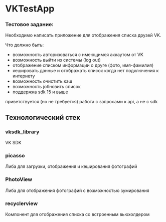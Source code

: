 # VKTestApp

### Тестовое задание:

Необходимо написать приложение для отображения списка друзей VK.

Что должно быть:

- возможность авторизоваться с имеющимся аккаутом от VK
- возможность выйти из системы (log out)
- отображение списком информации о друге (фото, имя-фамилия)
- кешировать данные и отображать список когда нет подключения к интернету
- возможность очистить кэш 
- возможность jобновить список
- поддержка sdk 15 и выше

приветствуется (но не требуется) работа с запросами к api, а не с sdk

## Технологический стек

### vksdk_library
VK SDK

### picasso
Либа для загрузки, отображения и кеширования фотографий

### PhotoView
Либа для отображения фотографий с возможностью зумирования

### recyclerview
Компонент для отображения списка со встроенным вьюхолдером



